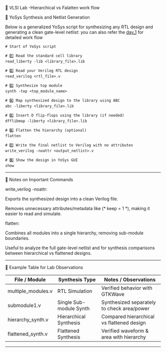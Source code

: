 📘 VLSI Lab -Hierarchical vs Falatten work flow

🔹 YoSys Synthesis and Netlist Generation

Below is a generalized YoSys script for synthesizing any RTL design and generating a clean gate-level netlist:
you can also refer the [day_1]() for detailed work flow 
```
# Start of YoSys script

# 1️⃣ Read the standard cell library
read_liberty -lib <library_file>.lib

# 2️⃣ Read your Verilog RTL design
read_verilog <rtl_file>.v

# 3️⃣ Synthesize top module
synth -top <top_module_name>

# 4️⃣ Map synthesized design to the library using ABC
abc -liberty <library_file>.lib

# 5️⃣ Insert D flip-flops using the library (if needed)
dfflibmap -liberty <library_file>.lib

# 6️⃣ Flatten the hierarchy (optional)
flatten

# 7️⃣ Write the final netlist to Verilog with no attributes
write_verilog -noattr <output_netlist>.v

# 8️⃣ Show the design in YoSys GUI
show
```

---

🔹 Notes on Important Commands

write_verilog -noattr:

Exports the synthesized design into a clean Verilog file.

Removes unnecessary attributes/metadata like (* keep = 1 *), making it easier to read and simulate.


flatten:

Combines all modules into a single hierarchy, removing sub-module boundaries.

Useful to analyze the full gate-level netlist and for synthesis comparisons between hierarchical vs flattened designs.




---

🔹 Example Table for Lab Observations

| File / Module       | Synthesis Type          | Notes / Observations                        |
|--------------------|------------------------|--------------------------------------------|
| multiple_modules.v  | RTL Simulation         | Verified behavior with GTKWave             |
| submodule1.v        | Single Sub-module Synth| Synthesized separately to check area/power|
| hierarchy_synth.v   | Hierarchical Synthesis | Compared hierarchical vs flattened design |
| flattened_synth.v   | Flattened Synthesis    | Verified waveform & area with hierarchy    |

---


